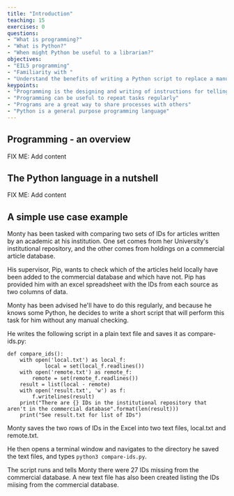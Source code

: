 ```yaml
---
title: "Introduction"
teaching: 15
exercises: 0
questions:
- "What is programming?"
- "What is Python?"
- "When might Python be useful to a librarian?"
objectives:
- "EIL5 programming"
- "Familiarity with "
- "Understand the benefits of writing a Python script to replace a manual task"
keypoints:
- "Programming is the designing and writing of instructions for telling a computer what you want it to do"
- "Programming can be useful to repeat tasks regularly"
- "Programs are a great way to share processes with others"
- "Python is a general purpose programming language"
---
```

## Programming - an overview

FIX ME: Add content

## The Python language in a nutshell

FIX ME: Add content

## A simple use case example

Monty has been tasked with comparing two sets of IDs for articles written by 
an academic at his institution. One set comes from her University's institutional
repository, and the other comes from holdings on a commercial article database.

His supervisor, Pip, wants to check which of the articles held locally have been added
to the commercial database and which have not. Pip has provided him with an excel spreadsheet with
the IDs from each source as two columns of data.

Monty has been advised he'll have to do this regularly, and because he knows some Python,
he decides to write a short script that will perform this task for him without
any manual checking.

He writes the following script in a plain text file and saves it as compare-ids.py:

~~~
def compare_ids():
    with open('local.txt') as local_f:
            local = set(local_f.readlines())
    with open('remote.txt') as remote_f:
        remote = set(remote_f.readlines())
    result = list(local - remote)
    with open('result.txt', 'w') as f:
        f.writelines(result)
    print("There are {} IDs in the institutional repository that aren't in the commercial database".format(len(result)))
    print("See result.txt for list of IDs")
~~~

Monty saves the two rows of IDs in the Excel into two text files, local.txt and remote.txt.

He then opens a terminal window and navigates to the directory he saved the text files, and
types `python3 compare-ids.py`.

The script runs and tells Monty there were 27 IDs missing from the commercial database. A new 
text file has also been created listing the IDs miising from the commercial database.
